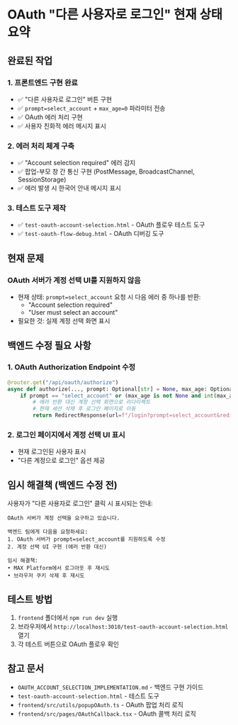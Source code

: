 # OAuth "다른 사용자로 로그인" 현재 상태 요약

## 완료된 작업

### 1. 프론트엔드 구현 완료
- ✅ "다른 사용자로 로그인" 버튼 구현
- ✅ `prompt=select_account` + `max_age=0` 파라미터 전송
- ✅ OAuth 에러 처리 구현
- ✅ 사용자 친화적 에러 메시지 표시

### 2. 에러 처리 체계 구축
- ✅ "Account selection required" 에러 감지
- ✅ 팝업-부모 창 간 통신 구현 (PostMessage, BroadcastChannel, SessionStorage)
- ✅ 에러 발생 시 한국어 안내 메시지 표시

### 3. 테스트 도구 제작
- ✅ `test-oauth-account-selection.html` - OAuth 플로우 테스트 도구
- ✅ `test-oauth-flow-debug.html` - OAuth 디버깅 도구

## 현재 문제

### OAuth 서버가 계정 선택 UI를 지원하지 않음
- 현재 상태: `prompt=select_account` 요청 시 다음 에러 중 하나를 반환:
  - "Account selection required"
  - "User must select an account"
- 필요한 것: 실제 계정 선택 화면 표시

## 백엔드 수정 필요 사항

### 1. OAuth Authorization Endpoint 수정
```python
@router.get("/api/oauth/authorize")
async def authorize(..., prompt: Optional[str] = None, max_age: Optional[str] = None):
    if prompt == "select_account" or (max_age is not None and int(max_age) == 0):
        # 에러 반환 대신 계정 선택 화면으로 리다이렉트
        # 현재 세션 삭제 후 로그인 페이지로 이동
        return RedirectResponse(url=f"/login?prompt=select_account&redirect_to={...}")
```

### 2. 로그인 페이지에서 계정 선택 UI 표시
- 현재 로그인된 사용자 표시
- "다른 계정으로 로그인" 옵션 제공

## 임시 해결책 (백엔드 수정 전)

사용자가 "다른 사용자로 로그인" 클릭 시 표시되는 안내:

```
OAuth 서버가 계정 선택을 요구하고 있습니다.

백엔드 팀에게 다음을 요청하세요:
1. OAuth 서버가 prompt=select_account를 지원하도록 수정
2. 계정 선택 UI 구현 (에러 반환 대신)

임시 해결책:
• MAX Platform에서 로그아웃 후 재시도
• 브라우저 쿠키 삭제 후 재시도
```

## 테스트 방법

1. `frontend` 폴더에서 `npm run dev` 실행
2. 브라우저에서 `http://localhost:3010/test-oauth-account-selection.html` 열기
3. 각 테스트 버튼으로 OAuth 플로우 확인

## 참고 문서

- `OAUTH_ACCOUNT_SELECTION_IMPLEMENTATION.md` - 백엔드 구현 가이드
- `test-oauth-account-selection.html` - 테스트 도구
- `frontend/src/utils/popupOAuth.ts` - OAuth 팝업 처리 로직
- `frontend/src/pages/OAuthCallback.tsx` - OAuth 콜백 처리 로직